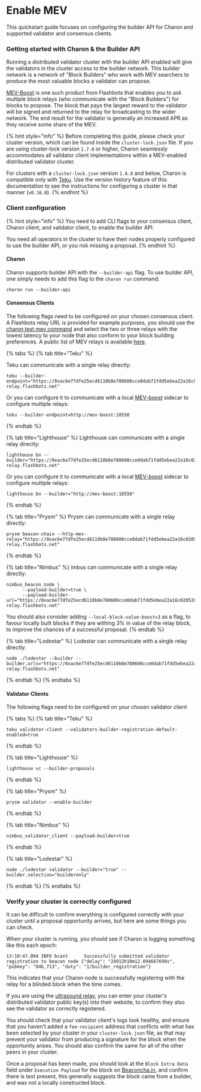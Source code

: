 # Enable MEV

This quickstart guide focuses on configuring the builder API for Charon and supported validator and consensus clients.

### Getting started with Charon & the Builder API[​](https://docs.obol.org/next/adv/advanced/quickstart-builder-api#getting-started-with-charon--the-builder-api) <a href="#getting-started-with-charon--the-builder-api" id="getting-started-with-charon--the-builder-api"></a>

Running a distributed validator cluster with the builder API enabled will give the validators in the cluster access to the builder network. This builder network is a network of "Block Builders" who work with MEV searchers to produce the most valuable blocks a validator can propose.

[MEV-Boost](https://boost.flashbots.net/) is one such product from Flashbots that enables you to ask multiple block relays (who communicate with the "Block Builders") for blocks to propose. The block that pays the largest reward to the validator will be signed and returned to the relay for broadcasting to the wider network. The end result for the validator is generally an increased APR as they receive some share of the MEV.

{% hint style="info" %}
Before completing this guide, please check your cluster version, which can be found inside the `cluster-lock.json` file. If you are using cluster-lock version `1.7.0` or higher, Charon seamlessly accommodates all validator client implementations within a MEV-enabled distributed validator cluster.

For clusters with a `cluster-lock.json` version `1.6.0` and below, Charon is compatible only with [Teku](https://github.com/ConsenSys/teku). Use the version history feature of this documentation to see the instructions for configuring a cluster in that manner (`v0.16.0`).
{% endhint %}

### Client configuration[​](https://docs.obol.org/next/adv/advanced/quickstart-builder-api#client-configuration) <a href="#client-configuration" id="client-configuration"></a>

{% hint style="info" %}
You need to add CLI flags to your consensus client, Charon client, and validator client, to enable the builder API.

You need all operators in the cluster to have their nodes properly configured to use the builder API, or you risk missing a proposal.
{% endhint %}

#### Charon[​](https://docs.obol.org/next/adv/advanced/quickstart-builder-api#charon) <a href="#charon" id="charon"></a>

Charon supports builder API with the `--builder-api` flag. To use builder API, one simply needs to add this flag to the `charon run` command:

```
charon run --builder-api
```

#### Consensus Clients[​](https://docs.obol.org/next/adv/advanced/quickstart-builder-api#consensus-clients) <a href="#consensus-clients" id="consensus-clients"></a>

The following flags need to be configured on your chosen consensus client. A Flashbots relay URL is provided for example purposes, you should use the [charon test mev command](https://docs.obol.org/next/run/prepare/test-command#test-mev-relay) and select the two or three relays with the lowest latency to your node that also conform to your block building preferences. A public list of MEV relays is available [here](https://github.com/eth-educators/ethstaker-guides/blob/main/MEV-relay-list.md#mev-relay-list-for-mainnet).

{% tabs %}
{% tab title="Teku" %}


Teku can communicate with a single relay directly:

```
teku --builder-endpoint="https://0xac6e77dfe25ecd6110b8e780608cce0dab71fdd5ebea22a16c0205200f2f8e2e3ad3b71d3499c54ad14d6c21b41a37ae@boost-relay.flashbots.net"
```

Or you can configure it to communicate with a local [MEV-boost](https://github.com/flashbots/mev-boost) sidecar to configure multiple relays:

```
teku --builder-endpoint=http://mev-boost:18550
```
{% endtab %}

{% tab title="Lighthouse" %}
Lighthouse can communicate with a single relay directly:

```
lighthouse bn --builder="https://0xac6e77dfe25ecd6110b8e780608cce0dab71fdd5ebea22a16c0205200f2f8e2e3ad3b71d3499c54ad14d6c21b41a37ae@boost-relay.flashbots.net"
```

Or you can configure it to communicate with a local [MEV-boost](https://github.com/flashbots/mev-boost) sidecar to configure multiple relays:

```
lighthouse bn --builder="http://mev-boost:18550"
```
{% endtab %}

{% tab title="Prysm" %}
Prysm can communicate with a single relay directly:

```
prysm beacon-chain --http-mev-relay="https://0xac6e77dfe25ecd6110b8e780608cce0dab71fdd5ebea22a16c0205200f2f8e2e3ad3b71d3499c54ad14d6c21b41a37ae@boost-relay.flashbots.net"
```
{% endtab %}

{% tab title="Nimbus" %}
imbus can communicate with a single relay directly:

```
nimbus_beacon_node \
      --payload-builder=true \
      --payload-builder-url="https://0xac6e77dfe25ecd6110b8e780608cce0dab71fdd5ebea22a16c0205200f2f8e2e3ad3b71d3499c54ad14d6c21b41a37ae@boost-relay.flashbots.net"
```

You should also consider adding `--local-block-value-boost=3` as a flag, to favour locally built blocks if they are withing 3% in value of the relay block, to improve the chances of a successful proposal.
{% endtab %}

{% tab title="Lodestar" %}
Lodestar can communicate with a single relay directly:

```
node ./lodestar --builder --builder.urls="https://0xac6e77dfe25ecd6110b8e780608cce0dab71fdd5ebea22a16c0205200f2f8e2e3ad3b71d3499c54ad14d6c21b41a37ae@boost-relay.flashbots.net"
```
{% endtab %}
{% endtabs %}

#### Validator Clients[​](https://docs.obol.org/next/adv/advanced/quickstart-builder-api#validator-clients) <a href="#validator-clients" id="validator-clients"></a>

The following flags need to be configured on your chosen validator client

{% tabs %}
{% tab title="Teku" %}
```
teku validator-client --validators-builder-registration-default-enabled=true
```
{% endtab %}

{% tab title="Lighthouse" %}
```
lighthouse vc --builder-proposals
```
{% endtab %}

{% tab title="Prysm" %}
```
prysm validator --enable-builder
```
{% endtab %}

{% tab title="Nimbus" %}
```
nimbus_validator_client --payload-builder=true
```
{% endtab %}

{% tab title="Lodestar" %}
```
node ./lodestar validator --builder="true" --builder.selection="builderonly"
```
{% endtab %}
{% endtabs %}

### Verify your cluster is correctly configured[​](https://docs.obol.org/next/adv/advanced/quickstart-builder-api#verify-your-cluster-is-correctly-configured) <a href="#verify-your-cluster-is-correctly-configured" id="verify-your-cluster-is-correctly-configured"></a>

It can be difficult to confirm everything is configured correctly with your cluster until a proposal opportunity arrives, but here are some things you can check.

When your cluster is running, you should see if Charon is logging something like this each epoch:

```
13:10:47.094 INFO bcast      Successfully submitted validator registration to beacon node {"delay": "24913h10m12.094667699s", "pubkey": "84b_713", "duty": "1/builder_registration"}
```

This indicates that your Charon node is successfully registering with the relay for a blinded block when the time comes.

If you are using the [ultrasound relay](https://relay.ultrasound.money/), you can enter your cluster's distributed validator public key(s) into their website, to confirm they also see the validator as correctly registered.

You should check that your validator client's logs look healthy, and ensure that you haven't added a `fee-recipient` address that conflicts with what has been selected by your cluster in your `cluster-lock.json` file, as that may prevent your validator from producing a signature for the block when the opportunity arises. You should also confirm the same for all of the other peers in your cluster.

Once a proposal has been made, you should look at the `Block Extra Data` field under `Execution Payload` for the block on [Beaconcha.in](https://beaconcha.in/block/18450364), and confirm there is text present, this generally suggests the block came from a builder, and was not a locally constructed block.
